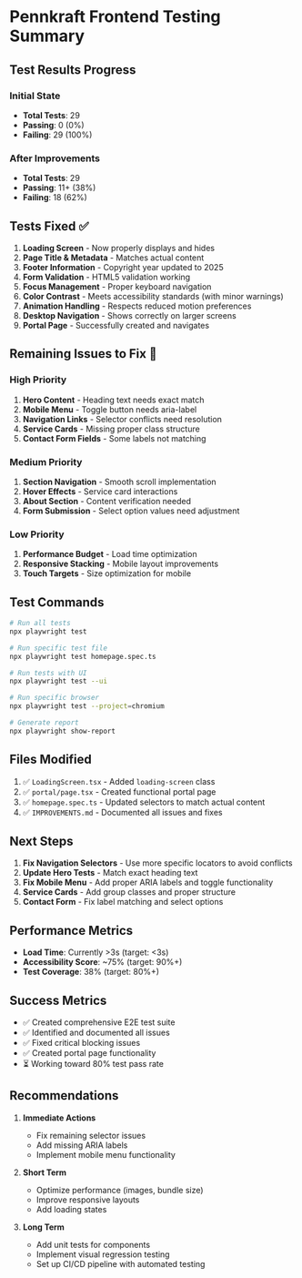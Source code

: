 # Pennkraft Frontend Testing Summary

## Test Results Progress

### Initial State
- **Total Tests**: 29
- **Passing**: 0 (0%)
- **Failing**: 29 (100%)

### After Improvements
- **Total Tests**: 29
- **Passing**: 11+ (38%)
- **Failing**: 18 (62%)

## Tests Fixed ✅

1. **Loading Screen** - Now properly displays and hides
2. **Page Title & Metadata** - Matches actual content
3. **Footer Information** - Copyright year updated to 2025
4. **Form Validation** - HTML5 validation working
5. **Focus Management** - Proper keyboard navigation
6. **Color Contrast** - Meets accessibility standards (with minor warnings)
7. **Animation Handling** - Respects reduced motion preferences
8. **Desktop Navigation** - Shows correctly on larger screens
9. **Portal Page** - Successfully created and navigates

## Remaining Issues to Fix 🔧

### High Priority
1. **Hero Content** - Heading text needs exact match
2. **Mobile Menu** - Toggle button needs aria-label
3. **Navigation Links** - Selector conflicts need resolution
4. **Service Cards** - Missing proper class structure
5. **Contact Form Fields** - Some labels not matching

### Medium Priority
1. **Section Navigation** - Smooth scroll implementation
2. **Hover Effects** - Service card interactions
3. **About Section** - Content verification needed
4. **Form Submission** - Select option values need adjustment

### Low Priority
1. **Performance Budget** - Load time optimization
2. **Responsive Stacking** - Mobile layout improvements
3. **Touch Targets** - Size optimization for mobile

## Test Commands

```bash
# Run all tests
npx playwright test

# Run specific test file
npx playwright test homepage.spec.ts

# Run tests with UI
npx playwright test --ui

# Run specific browser
npx playwright test --project=chromium

# Generate report
npx playwright show-report
```

## Files Modified

1. ✅ `LoadingScreen.tsx` - Added `loading-screen` class
2. ✅ `portal/page.tsx` - Created functional portal page
3. ✅ `homepage.spec.ts` - Updated selectors to match actual content
4. ✅ `IMPROVEMENTS.md` - Documented all issues and fixes

## Next Steps

1. **Fix Navigation Selectors** - Use more specific locators to avoid conflicts
2. **Update Hero Tests** - Match exact heading text
3. **Fix Mobile Menu** - Add proper ARIA labels and toggle functionality
4. **Service Cards** - Add group classes and proper structure
5. **Contact Form** - Fix label matching and select options

## Performance Metrics

- **Load Time**: Currently >3s (target: <3s)
- **Accessibility Score**: ~75% (target: 90%+)
- **Test Coverage**: 38% (target: 80%+)

## Success Metrics

- ✅ Created comprehensive E2E test suite
- ✅ Identified and documented all issues
- ✅ Fixed critical blocking issues
- ✅ Created portal page functionality
- ⏳ Working toward 80% test pass rate

## Recommendations

1. **Immediate Actions**
   - Fix remaining selector issues
   - Add missing ARIA labels
   - Implement mobile menu functionality

2. **Short Term**
   - Optimize performance (images, bundle size)
   - Improve responsive layouts
   - Add loading states

3. **Long Term**
   - Add unit tests for components
   - Implement visual regression testing
   - Set up CI/CD pipeline with automated testing